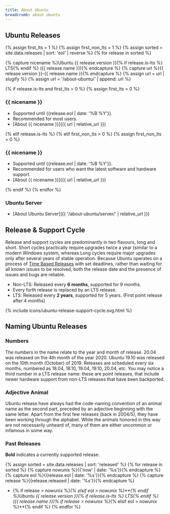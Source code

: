 ```yaml
---
title: About Ubuntu
breadcrumb: about ubuntu
---
```


## Ubuntu Releases

{% assign first_lts = 1 %}
{% assign first_non_lts = 1 %}
{% assign sorted = site.data.releases | sort: 'eol' | reverse %}
{% for release in sorted %}

{% capture nicename %}Ubuntu {{ release.version }}{% if release.is-lts %} LTS{% endif %} ({{ release.name }}){% endcapture %}
{% capture url %}{{ release.version }}-{{ release.name }}{% endcapture %}
{% assign url = url | slugify %}
{% assign url = '/about-ubuntu/' | append: url %}

{% if release.is-lts and first_lts > 0 %}
{% assign first_lts = 0 %}

### {{ nicename }}
- Supported until {{release.eol | date: '%B %Y'}}.
- Recommended for most users.
- [About {{ nicename }}]({{ url | relative_url }})

{% elif release.is-lts %}
{% elif first_non_lts > 0 %}
{% assign first_non_lts = 0 %}
### {{ nicename }}
- Supported until {{release.eol | date: '%B %Y'}}.
- Recommended for users who want the latest software and hardware support.
- [About {{ nicename }}]({{ url | relative_url }})

{% endif %}
{% endfor %}

### Ubuntu Server
- [About Ubuntu Server]({{ '/about-ubuntu/server/' | relative_url }})

## Release & Support Cycle
Release and support cycles are predominantly in two flavours, long and short. Short cycles practically require upgrades twice a year (similar to a modern Windows system, whereas Long cycles require major upgrades only after several years of stable operation. Because Ubuntu operates on a process of [Time Based Releases](https://wiki.ubuntu.com/TimeBasedReleases) with set deadlines, rather than waiting for all known issues to be resolved, both the release date and the presence of issues and bugs are reliable.

- Non-LTS: Released every **6 months**, supported for 9 months. 
- Every forth release is replaced by an LTS release.
- LTS: Released every **2 years**, supported for 5 years. (First point release after 4 months)

{% include icons/ubuntu-release-support-cycle.svg.html %}

## Naming Ubuntu Releases

### Numbers
The numbers in the name relate to the year and month of release. 20.04 was released on the 4th month of the year 2020. Ubuntu 19.10 was released on the 10th month (October) of 2019. Releases are scheduled every six months, numbered as 18.04, 18.10, 19.04, 19.10, 20.04, etc. You may notice a third number in a LTS release name: these are point releases, that include newer hardware support from non-LTS releases that have been backported.

### Adjective Animal
Ubuntu release have always had the code-naming convention of an animal name as the second part, preceded by an adjective beginning with the same letter. Apart from the first few releases (back in 2004/5), they have been working through the alphabet. While the animals honored in this way are not necessarily unheard of, many of them are either uncommon or infamous in some way.
    
### Past Releases
**Bold** indicates a currently supported release.

{% assign sorted = site.data.releases | sort: 'released' %}
{% for release in sorted %}
{% capture nowunix %}{{'now' | date: '%s'}}{% endcapture %}
{% capture eol %}{{release.eol | date: '%s'}}{% endcapture %}
{% capture release %}{{release.released | date: '%s'}}{% endcapture %}
- {% if release > nowunix %}_{% elsif eol > nowunix %}**{% endif %}Ubuntu {{ release.version }}{% if release.is-lts %} LTS{% endif %} ({{ release.name }})% if release > nowunix %}_{% elsif eol > nowunix %}**{% endif %}
{% endfor %}
